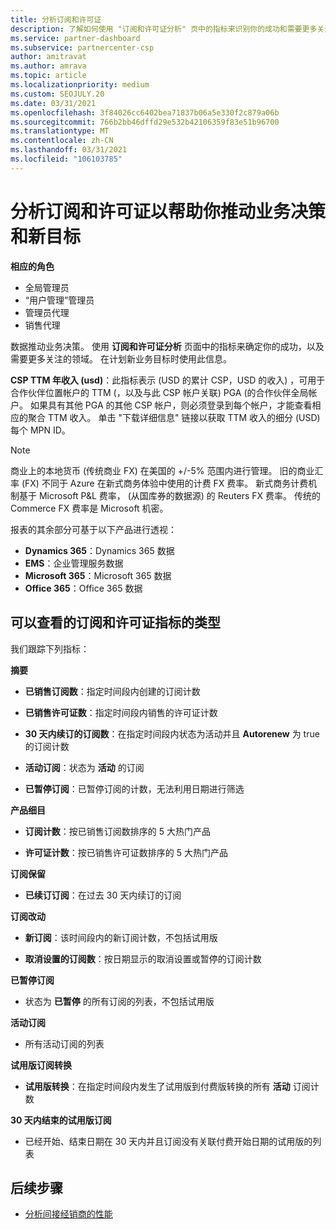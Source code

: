 ```yaml
---
title: 分析订阅和许可证
description: 了解如何使用 "订阅和许可证分析" 页中的指标来识别你的成功和需要更多关注的区域。
ms.service: partner-dashboard
ms.subservice: partnercenter-csp
author: amitravat
ms.author: amrava
ms.topic: article
ms.localizationpriority: medium
ms.custom: SEOJULY.20
ms.date: 03/31/2021
ms.openlocfilehash: 3f84026cc6402bea71837b06a5e330f2c879a06b
ms.sourcegitcommit: 766b2bb46dffd29e532b42106359f83e51b96700
ms.translationtype: MT
ms.contentlocale: zh-CN
ms.lasthandoff: 03/31/2021
ms.locfileid: "106103785"
---
```

# <a name="analyze-subscriptions-and-licenses-to-help-you-drive-business-decisions-and-new-goals"></a>分析订阅和许可证以帮助你推动业务决策和新目标

**相应的角色**

- 全局管理员
- “用户管理”管理员
- 管理员代理
- 销售代理

数据推动业务决策。 使用 **订阅和许可证分析** 页面中的指标来确定你的成功，以及需要更多关注的领域。 在计划新业务目标时使用此信息。

**CSP TTM 年收入 (usd)**：此指标表示 (USD 的累计 CSP，USD 的收入) ，可用于合作伙伴位置帐户的 TTM (，以及与此 CSP 帐户关联) PGA (的合作伙伴全局帐户。 如果具有其他 PGA 的其他 CSP 帐户，则必须登录到每个帐户，才能查看相应的聚合 TTM 收入。  单击 "下载详细信息" 链接以获取 TTM 收入的细分 (USD) 每个 MPN ID。

>[!NOTE]
>商业上的本地货币 (传统商业 FX) 在美国的 +/-5% 范围内进行管理。 旧的商业汇率 (FX) 不同于 Azure 在新式商务体验中使用的计费 FX 费率。 新式商务计费机制基于 Microsoft P&L 费率， (从国库券的数据源) 的 Reuters FX 费率。 传统的 Commerce FX 费率是 Microsoft 机密。


报表的其余部分可基于以下产品进行透视：

 - **Dynamics 365**：Dynamics 365 数据  
 - **EMS**：企业管理服务数据  
 - **Microsoft 365**：Microsoft 365 数据  
 - **Office 365**：Office 365 数据  


## <a name="types-of-subscription-and-license-metrics-you-can-view"></a>可以查看的订阅和许可证指标的类型

我们跟踪下列指标：

**摘要**  
 - **已销售订阅数**：指定时间段内创建的订阅计数  
  
 - **已销售许可证数**：指定时间段内销售的许可证计数  
  
 - **30 天内续订的订阅数**：在指定时间段内状态为活动并且 **Autorenew** 为 true 的订阅计数
 
 - **活动订阅**：状态为 **活动** 的订阅  
 
 - **已暂停订阅**：已暂停订阅的计数，无法利用日期进行筛选  

**产品细目**
  
 - **订阅计数**：按已销售订阅数排序的 5 大热门产品  
 
 - **许可证计数**：按已销售许可证数排序的 5 大热门产品

**订阅保留**

 - **已续订订阅**：在过去 30 天内续订的订阅  

**订阅改动**  
 - **新订阅**：该时间段内的新订阅计数，不包括试用版  
 
 - **取消设置的订阅数**：按日期显示的取消设置或暂停的订阅计数  

**已暂停订阅** 
 
 - 状态为 **已暂停** 的所有订阅的列表，不包括试用版  
  
**活动订阅**

 - 所有活动订阅的列表  

**试用版订阅转换**  

 - **试用版转换**：在指定时间段内发生了试用版到付费版转换的所有 **活动** 订阅计数  

**30 天内结束的试用版订阅**  

 - 已经开始、结束日期在 30 天内并且订阅没有关联付费开始日期的试用版的列表  



## <a name="next-steps"></a>后续步骤

- [分析间接经销商的性能](analyze-indirect-resellers.md)